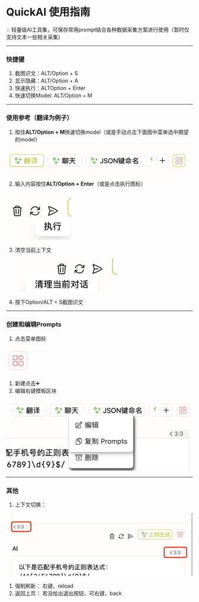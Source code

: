 # QuickAI 使用指南

<aside>
💡 轻量级AI工具集，可保存常用prompt结合各种数据采集方案进行使用（暂时仅支持文本一些相关采集）
</aside>

---

### 快捷键

1. 截图识文：ALT/Option + S
2. 显示隐藏：ALT/Option + A
3. 快速执行：ALTOption + Enter
4. 快速切换Model: ALT/Option + M

---

### 使用参考（翻译为例子）

1. 按住**ALT/Option + M**快速切换model（或是手动点击下面图中菜单选中期望的model）

![Untitled](images/Untitled.png)

2. 输入内容按住**ALT/Option + Enter**（或是点击执行图标）

![Untitled](images/Untitled%201.png)

3. 清空当前上下文

   ![Untitled](images/Untitled%203.png)

4. 按下Option/ALT + S截图识文

    

---

### 创建和编辑Prompts

1. 点击菜单图标

![Untitled](images/Untitled%204.png)

1. 新建点击➕
2. 编辑右键模板区块

![Untitled](images/Untitled%205.png)

---

### 其他

1. 上下文切换：

![Untitled](images/Untitled%206.png)

1. 强制刷新：
   右键，reload
2. 返回上页：
   若没给出退出按钮，可右键，back